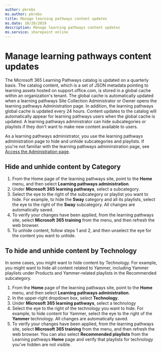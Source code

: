 ```yaml
---
author: pkrebs
ms.author: pkrebs
title: Manage learning pathways content updates
ms.date: 10/20/2019
description: Manage learning pathways content updates
ms.service: sharepoint online
---
```


# Manage learning pathways content updates
The Microsoft 365 Learning Pathways catalog is updated on a quarterly basis. The catalog content, which is a set of JSON metadata pointing to learning assets hosted on support.office.com, is stored in a global cache within an organization's tenant. The global cache is automatically updated when a learning pathways Site Collection Administrator or Owner opens the learning pathways Administration page. In addition, the learning pathways global cache is updated every 24 hours. Content updates to the catalog will automatically appear for learning pathways users when the global cache is updated. A learning pathways administrator can hide subcategories or playlists if they don't want to make new content available to users.

As a learning pathways administrator, you use the learning pathways administration page to hide and unhide subcategories and playlists. If you're not familiar with the learning pathways admininstration page, see [Access the Administration page](custom_accessadmin.md).

## Hide and unhide content by Category
1. From the Home page of the learning pathways site, point to the **Home** menu, and then select **Learning pathways administration**.
2. Under **Microsoft 365 learning pathways**, select a subcategory.
3. Select the eye to the right of the subcategory or playlist you want to hide. For example, to hide the **Sway** category and all its playlists, select the eye to the right of the **Sway** subcategory. All changes are automatically saved.
4. To verify your changes have been applied, from the learning pathways site, select **Microsoft 365 training** from the menu, and then refresh the web browser.
5. To unhide content, follow steps 1 and 2, and then unselect the eye for the content you want to unhide.

## To hide and unhide content by Technology
In some cases, you might want to hide content by Technology. For example, you might want to hide all content related to Yammer, including Yammer playlists under Products and Yammer-related playlists in the Recommended subcategory.

1. From the **Home** page of the learning pathways site, point to the **Home** menu, and then select **Learning pathways administration**.
2. In the upper-right dropdown box, select **Technology**.
3. Under **Microsoft 365 learning pathways**, select a technology
4. Select the eye to the right of the technology you want to hide. For example, to hide content for Yammer, select the eye to the right of the **Yammer** technology. All changes are automatically saved.
5. To verify your changes have been applied, from the learning pathways site, select **Microsoft 365 training** from the menu, and then refresh the web browser. You can also select **Recommended playlists** from the Learning pathways **Home** page and verify that playlists for technology you've hidden are not visible.

